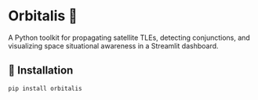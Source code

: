 # Orbitalis 🚀

A Python toolkit for propagating satellite TLEs, detecting conjunctions, and visualizing space situational awareness in a Streamlit dashboard.

## 🔧 Installation

```bash
pip install orbitalis
